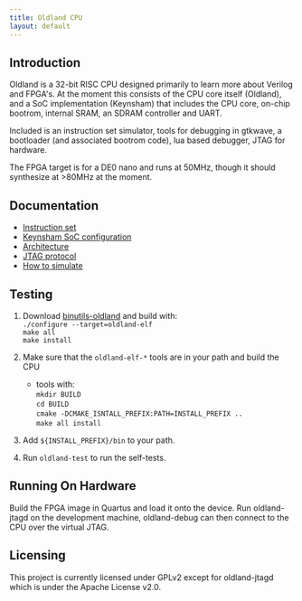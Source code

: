 ```yaml
---
title: Oldland CPU
layout: default
---
```


Introduction
------------

Oldland is a 32-bit RISC CPU designed primarily to learn more about Verilog
and FPGA's.  At the moment this consists of the CPU core itself (Oldland), and
a SoC implementation (Keynsham) that includes the CPU core, on-chip bootrom,
internal SRAM, an SDRAM controller and UART.

Included is an instruction set simulator, tools for debugging in gtkwave, a
bootloader (and associated bootrom code), lua based debugger, JTAG for
hardware.

The FPGA target is for a DE0 nano and runs at 50MHz, though it should
synthesize at &gt;80MHz at the moment.

Documentation
-------------

- [Instruction set](instructions.html)
- [Keynsham SoC configuration](keynsham.html)
- [Architecture](docs/design.html)
- [JTAG protocol](docs/jtag.html)
- [How to simulate](docs/simulating.html)

Testing
-------

   1. Download
      [binutils-oldland](https://github.com/jamieiles/binutils-oldland") and
      build with:  
   	`./configure --target=oldland-elf`  
   	`make all`  
   	`make install`

   2. Make sure that the `oldland-elf-*` tools are in your path and build the CPU
      + tools with:  
   	`mkdir BUILD`  
   	`cd BUILD`  
   	`cmake -DCMAKE_ISNTALL_PREFIX:PATH=INSTALL_PREFIX ..`  
   	`make all install`

   3. Add `${INSTALL_PREFIX}/bin` to your path.

   4. Run `oldland-test` to run the self-tests.

Running On Hardware
-------------------

Build the FPGA image in Quartus and load it onto the device.  Run
oldland-jtagd on the development machine, oldland-debug can then connect to
the CPU over the virtual JTAG.

Licensing
---------

This project is currently licensed under GPLv2 except for oldland-jtagd which
is under the Apache License v2.0.
